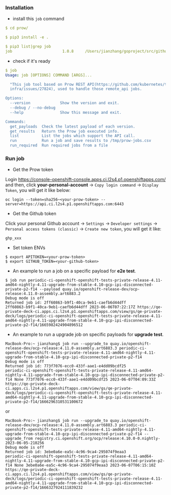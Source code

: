### Installation

- install this `job` command
```yaml
$ cd prow/

$ pip3 install -e .

$ pip3 list|grep job
job                      1.0.8     /Users/jianzhang/goproject/src/github.com/openshift/release-tests/prow
```
- check if it's ready
```yaml
$ job
Usage: job [OPTIONS] COMMAND [ARGS]...

  "This job tool based on Prow REST API(https://github.com/kubernetes/test-
  infra/issues/27824), used to handle those remote_api jobs.

Options:
  --version             Show the version and exit.
  --debug / --no-debug
  --help                Show this message and exit.

Commands:
  get_payloads  Check the latest payload of each version.
  get_results   Return the Prow job executed info.
  list          List the jobs which support the API call.
  run           Run a job and save results to /tmp/prow-jobs.csv
  run_required  Run required jobs from a file
```

### Run job

- Get the Prow token

Login https://console-openshift-console.apps.ci.l2s4.p1.openshiftapps.com/ and then, click **your-personal-account** -> `Copy login command` -> `Display Token`, you will get it like below:
```console
oc login --token=sha256~<your-prow-token> --server=https://api.ci.l2s4.p1.openshiftapps.com:6443
```

- Get the Github token

Click your personal Github account -> `Settings` -> `Developer settings` -> `Personal access tokens (classic)` -> `Create new token`, you will get it like:
```console
ghp_xxx
```

- Set token ENVs
```console
$ export APITOKEN=<your-prow-token>
$ export GITHUB_TOKEN=<your-github-token>
``` 

- An example to run a job on a specific payload for **e2e test**.
```console
$ job run periodic-ci-openshift-openshift-tests-private-release-4.11-amd64-nightly-4.11-upgrade-from-stable-4.10-gcp-ipi-disconnected-private-p2-f14 --payload quay.io/openshift-release-dev/ocp-release:4.11.0-assembly.art6883.2
Debug mode is off
Returned job id: 2ff60863-b9f1-40ca-9eb1-caefb6d44dff
2ff60863-b9f1-40ca-9eb1-caefb6d44dff 2023-06-06T07:22:17Z https://qe-private-deck-ci.apps.ci.l2s4.p1.openshiftapps.com/view/gs/qe-private-deck/logs/periodic-ci-openshift-openshift-tests-private-release-4.11-amd64-nightly-4.11-upgrade-from-stable-4.10-gcp-ipi-disconnected-private-p2-f14/1665982424904896512 
```

- An example to run a upgrade job on specific payloads for **upgrade test**.
```console
MacBook-Pro:~ jianzhang$ job run --upgrade_to quay.io/openshift-release-dev/ocp-release:4.11.0-assembly.art6883.3 periodic-ci-openshift-openshift-tests-private-release-4.11-amd64-nightly-4.11-upgrade-from-stable-4.10-gcp-ipi-disconnected-private-p2-f14 
Debug mode is off
Returned job id: 773f7076-ecc0-433f-aae1-e4dd09bcdf25
periodic-ci-openshift-openshift-tests-private-release-4.11-amd64-nightly-4.11-upgrade-from-stable-4.10-gcp-ipi-disconnected-private-p2-f14 None 773f7076-ecc0-433f-aae1-e4dd09bcdf25 2023-06-07T04:09:33Z https://qe-private-deck-ci.apps.ci.l2s4.p1.openshiftapps.com/view/gs/qe-private-deck/logs/periodic-ci-openshift-openshift-tests-private-release-4.11-amd64-nightly-4.11-upgrade-from-stable-4.10-gcp-ipi-disconnected-private-p2-f14/1666296310531100672
``` 
or
```console
MacBook-Pro:~ jianzhang$ job run --upgrade_to quay.io/openshift-release-dev/ocp-release:4.11.0-assembly.art6883.3 periodic-ci-openshift-openshift-tests-private-release-4.11-amd64-nightly-4.11-upgrade-from-stable-4.10-gcp-ipi-disconnected-private-p2-f14 --upgrade_from registry.ci.openshift.org/ocp/release:4.10.0-0.nightly-2023-06-05-210256
Debug mode is off
Returned job id: 3ebe0a6e-ea5c-4c96-9ca4-295074f9eaa3
periodic-ci-openshift-openshift-tests-private-release-4.11-amd64-nightly-4.11-upgrade-from-stable-4.10-gcp-ipi-disconnected-private-p2-f14 None 3ebe0a6e-ea5c-4c96-9ca4-295074f9eaa3 2023-06-07T06:15:10Z https://qe-private-deck-ci.apps.ci.l2s4.p1.openshiftapps.com/view/gs/qe-private-deck/logs/periodic-ci-openshift-openshift-tests-private-release-4.11-amd64-nightly-4.11-upgrade-from-stable-4.10-gcp-ipi-disconnected-private-p2-f14/1666327924111839232
```

